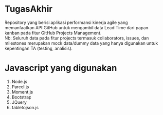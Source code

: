 # TugasAkhir
Repository yang berisi aplikasi performansi kinerja agile yang memanfaatkan API GitHub untuk mengambil data Lead Time dari papan kanban pada fitur GitHub Projects Management.<br>
Nb: Seluruh data pada fitur projects termasuk collaborators, issues, dan milestones merupakan mock data/dummy data yang hanya digunakan untuk kepentingan TA (testing, analisis).

# Javascript yang digunakan
1. Node.js <br>
2. Parcel.js <br>
3. Moment.js <br>
4. Bootstrap <br>
5. JQuery <br>
6. tabletojson.js
